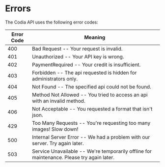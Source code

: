 # Errors

The Codia API uses the following error codes:


Error Code | Meaning
---------- | -------
400 | Bad Request -- Your request is invalid.
401 | Unauthorized -- Your API key is wrong.
402 | PaymentRequired -- Your credit is insufficient.
403 | Forbidden -- The api requested is hidden for administrators only.
404 | Not Found -- The specified api could not be found.
405 | Method Not Allowed -- You tried to access an api with an invalid method.
406 | Not Acceptable -- You requested a format that isn't json.
429 | Too Many Requests -- You're requesting too many images! Slow down!
500 | Internal Server Error -- We had a problem with our server. Try again later.
503 | Service Unavailable -- We're temporarily offline for maintenance. Please try again later.
